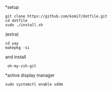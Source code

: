 *setup
```
git clone https://github.com/komi7/dotfile.git
cd dotfile
sudo ./install.sh
```

 (extra)
```git clone https://aur.archlinux.org/yay.git
cd yay
makepkg -si
```
and install

```
 oh-my-zsh-git  
 ```
 *active display manager
 ```
 sudo systemctl enable sddm
 ```
